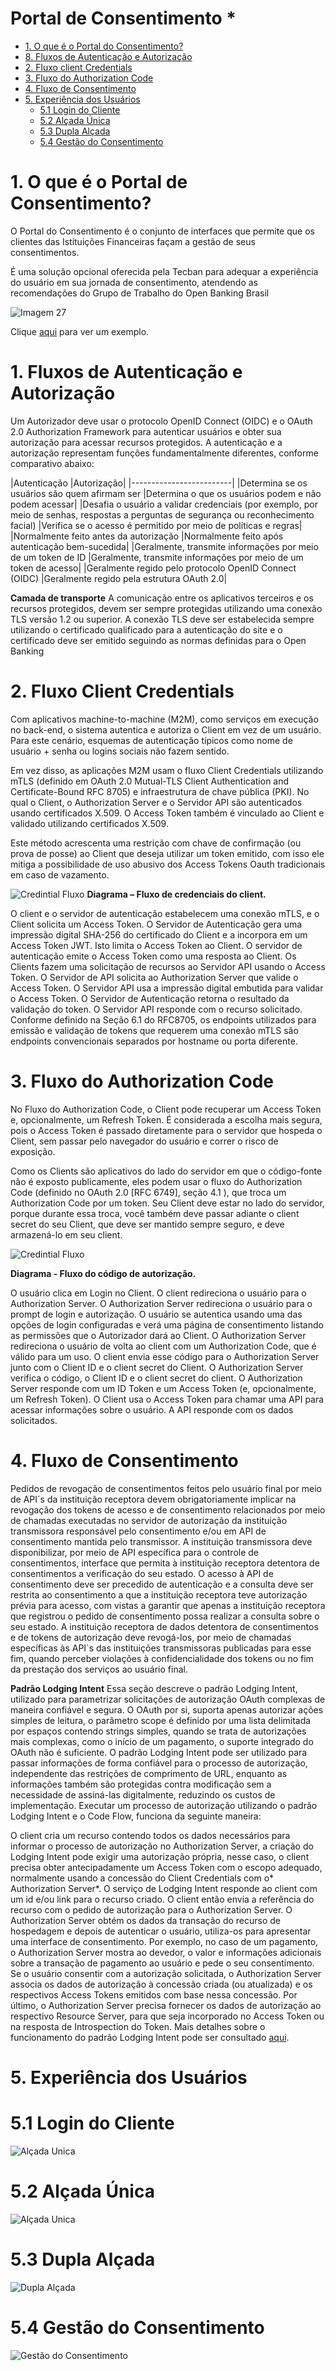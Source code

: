 # Portal de Consentimento *
- [1. O que é o Portal do Consentimento?](#1-o-que-e-o-portal-do-consentimento-?)
- [8. Fluxos de Autenticação e Autorização](#1-fluxos-de-autenticação-e-autorização)
- [2. Fluxo client Credentials](#2-fluxo-client-credentials)
- [3. Fluxo do Authorization Code](#3-fluxo-do-authorization-code)
- [4. Fluxo de Consentimento](#4-fluxo-de-consentimento)
- [5. Experiência dos Usuários](#5-experiência-dos-usuários)
  - [5.1 Login do Cliente](#51-login-do-cliente)
  - [5.2 Alçada Única](#52-alçada-única)
  - [5.3 Dupla Alçada](#53-dupla-alçada)
  - [5.4 Gestão do Consentimento](#54-gestão-do-consentimento)


# 1. O que é o Portal de Consentimento?
O Portal do Consentimento é o conjunto de interfaces que permite que os clientes das Istituições Financeiras façam a gestão de seus consentimentos. 

É uma solução opcional oferecida pela Tecban para adequar a experiência do usuário em sua jornada de consentimento, atendendo as recomendações do Grupo de Trabalho do Open Banking Brasil


![Imagem 27](../images/imagem_27.jpg)

Clique [aqui](https://www.figma.com/proto/2CSuJxStBqSm80KR5yrOWX/Wireframes-e-Jornada?node-id=108%3A902&scaling=min-zoom) para ver um exemplo.

# 1. Fluxos de Autenticação e Autorização
Um Autorizador deve usar o protocolo OpenID Connect (OIDC) e o OAuth 2.0 Authorization Framework para autenticar usuários e obter sua autorização para acessar recursos protegidos.
A autenticação e a autorização representam funções fundamentalmente diferentes, conforme comparativo abaixo:


|Autenticação	|Autorização|
|-------------------------|
|Determina se os usuários são quem afirmam ser	|Determina o que os usuários podem e não podem acessar|
|Desafia o usuário a validar credenciais (por exemplo, por meio de senhas, respostas a perguntas de segurança ou reconhecimento facial)	|Verifica se o acesso é permitido por meio de políticas e regras|
|Normalmente feito antes da autorização	|Normalmente feito após autenticação bem-sucedida|
|Geralmente, transmite informações por meio de um token de ID	|Geralmente, transmite informações por meio de um token de acesso|
|Geralmente regido pelo protocolo OpenID Connect (OIDC)	|Geralmente regido pela estrutura OAuth 2.0|

<b>Camada de transporte</b>
A comunicação entre os aplicativos terceiros e os recursos protegidos, devem ser sempre protegidas utilizando uma conexão TLS versão 1.2 ou superior. A conexão TLS deve ser estabelecida sempre utilizando o certificado qualificado para a autenticação do site e o certificado deve ser emitido seguindo as normas definidas para o Open Banking


# 2. Fluxo Client Credentials
Com aplicativos machine-to-machine (M2M), como serviços em execução no back-end, o sistema autentica e autoriza o Client em vez de um usuário. Para este cenário, esquemas de autenticação típicos como nome de usuário + senha ou logins sociais não fazem sentido.

Em vez disso, as aplicações M2M usam o fluxo Client Credentials utilizando mTLS (definido em OAuth 2.0 Mutual-TLS Client Authentication and Certificate-Bound RFC 8705) e infraestrutura de chave pública (PKI). No qual o Client, o Authorization Server e o Servidor API são autenticados usando certificados X.509. O Access Token também é vinculado ao Client e validado utilizando certificados X.509.

Este método acrescenta uma restrição com chave de confirmação (ou prova de posse) ao Client que deseja utilizar um token emitido, com isso ele mitiga a possibilidade de uso abusivo dos Access Tokens Oauth tradicionais em caso de vazamento.

![Credintial Fluxo](../images/imagem_32.png)
<b>Diagrama – Fluxo de credenciais do client.</b>

O client e o servidor de autenticação estabelecem uma conexão mTLS, e o Client solicita um Access Token.
O Servidor de Autenticação gera uma impressão digital SHA-256 do certificado do Client e a incorpora em um Access Token JWT. Isto limita o Access Token ao Client.
O servidor de autenticação emite o Access Token como uma resposta ao Client.
Os Clients fazem uma solicitação de recursos ao Servidor API usando o Access Token.
O Servidor de API solicita ao Authorization Server que valide o Access Token.
O Servidor API usa a impressão digital embutida para validar o Access Token.
O Servidor de Autenticação retorna o resultado da validação do token.
O Servidor API responde com o recurso solicitado.
Conforme definido na Seção 6.1 do RFC8705, os endpoints utilizados para emissão e validação de tokens que requerem uma conexão mTLS são endpoints convencionais separados por hostname ou porta diferente.


# 3. Fluxo do Authorization Code
No Fluxo do Authorization Code, o Client pode recuperar um Access Token e, opcionalmente, um Refresh Token. É considerada a escolha mais segura, pois o Access Token é passado diretamente para o servidor que hospeda o Client, sem passar pelo navegador do usuário e correr o risco de exposição.

Como os Clients são aplicativos do lado do servidor em que o código-fonte não é exposto publicamente, eles podem usar o fluxo do Authorization Code (definido no OAuth 2.0 [RFC 6749], seção 4.1 ), que troca um Authorization Code por um token. Seu Client deve estar no lado do servidor, porque durante essa troca, você também deve passar adiante o client secret do seu Client, que deve ser mantido sempre seguro, e deve armazená-lo em seu client.

![Credintial Fluxo](../images/imagem_33.png)

<b>Diagrama - Fluxo do código de autorização.</b>

O usuário clica em Login no Client.
O client redireciona o usuário para o Authorization Server.
O Authorization Server redireciona o usuário para o prompt de login e autorização.
O usuário se autentica usando uma das opções de login configuradas e verá uma página de consentimento listando as permissões que o Autorizador dará ao Client.
O Authorization Server redireciona o usuário de volta ao client com um Authorization Code, que é válido para um uso.
O client envia esse código para o Authorization Server junto com o Client ID e o client secret do Client.
O Authorization Server verifica o código, o Client ID e o client secret do client.
O Authorization Server responde com um ID Token e um Access Token (e, opcionalmente, um Refresh Token).
O Client usa o Access Token para chamar uma API para acessar informações sobre o usuário.
A API responde com os dados solicitados.

# 4. Fluxo de Consentimento
Pedidos de revogação de consentimentos feitos pelo usuário final por meio de API´s da instituição receptora devem obrigatoriamente implicar na revogação dos tokens de acesso e de consentimento relacionados por meio de chamadas executadas no servidor de autorização da instituição transmissora responsável pelo consentimento e/ou em API de consentimento mantida pelo transmissor.
A instituição transmissora deve disponibilizar, por meio de API específica para o controle de consentimentos, interface que permita à instituição receptora detentora de consentimentos a verificação do seu estado.
O acesso à API de consentimento deve ser precedido de autenticação e a consulta deve ser restrita ao consentimento a que a instituição receptora teve autorização prévia para acesso, com vistas a garantir que apenas a instituição receptora que registrou o pedido de consentimento possa realizar a consulta sobre o seu estado. A instituição receptora de dados detentora de consentimentos e de tokens de autorização deve revogá-los, por meio de chamadas específicas às API´s das instituições transmissoras publicadas para esse fim, quando perceber violações à confidencialidade dos tokens ou no fim da prestação dos serviços ao usuário final.

<b>Padrão Lodging Intent</b>
Essa seção descreve o padrão Lodging Intent, utilizado para parametrizar solicitações de autorização OAuth complexas de maneira confiável e segura.
O OAuth por si, suporta apenas autorizar ações simples de leitura, o parâmetro scope é definido por uma lista delimitada por espaços contendo strings simples, quando se trata de autorizações mais complexas, como o início de um pagamento, o suporte integrado do OAuth não é suficiente. O padrão Lodging Intent pode ser utilizado para passar informações de forma confiável para o processo de autorização, independente das restrições de comprimento de URL, enquanto as informações também são protegidas contra modificação sem a necessidade de assiná-las digitalmente, reduzindo os custos de implementação. Executar um processo de autorização utilizando o padrão Lodging Intent e o Code Flow, funciona da seguinte maneira:

O client cria um recurso contendo todos os dados necessários para informar o processo de autorização no Authorization Server, a criação do Lodging Intent pode exigir uma autorização própria, nesse caso, o client precisa obter antecipadamente um Access Token com o escopo adequado, normalmente usando a concessão do Client Credentials com o* Authorization Server*.
O serviço de Lodging Intent responde ao client com um id e/ou link para o recurso criado.
O client então envia a referência do recurso com o pedido de autorização para o Authorization Server. O Authorization Server obtém os dados da transação do recurso de hospedagem e depois de autenticar o usuário, utiliza-os para apresentar uma interface de consentimento. Por exemplo, no caso de um pagamento, o Authorization Server mostra ao devedor, o valor e informações adicionais sobre a transação de pagamento ao usuário e pede o seu consentimento.
Se o usuário consentir com a autorização solicitada, o Authorization Server associa os dados de autorização à concessão criada (ou atualizada) e os respectivos Access Tokens emitidos com base nessa concessão. Por último, o Authorization Server precisa fornecer os dados de autorização ao respectivo Resource Server, para que seja incorporado no Access Token ou na resposta de Introspection do Token.
Mais detalhes sobre o funcionamento do padrão Lodging Intent pode ser consultado [aqui](https://bitbucket.org/openid/fapi/src/master/Financial_API_Lodging_Intent.md).

# 5. Experiência dos Usuários

# 5.1 Login do Cliente
![Alçada Unica](../images/imagem_30.jpg)

# 5.2 Alçada Única
![Alçada Unica](../images/imagem_28.jpg)

# 5.3 Dupla Alçada
![Dupla Alçada](../images/imagem_29.jpg)

# 5.4 Gestão do Consentimento
![Gestão do Consentimento](../images/imagem_31.jpg)
